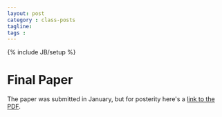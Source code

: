 ```yaml
---
layout: post
category : class-posts
tagline:
tags :
---
```

{% include JB/setup %}

# Final Paper

The paper was submitted in January, but for posterity here's a [link to the PDF](https://github.com/vlad17/COS513-Finance/blob/master/paper-latex/main.pdf).
